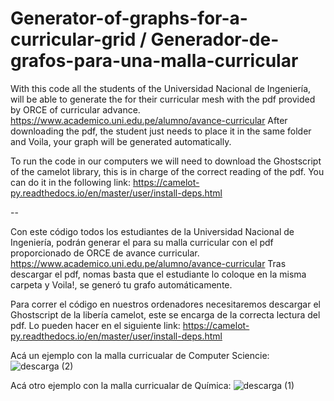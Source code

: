 # Generator-of-graphs-for-a-curricular-grid / Generador-de-grafos-para-una-malla-curricular
With this code all the students of the Universidad Nacional de Ingeniería, will be able to generate the for their curricular mesh with the pdf provided by ORCE of curricular advance. https://www.academico.uni.edu.pe/alumno/avance-curricular After downloading the pdf, the student just needs to place it in the same folder and Voila, your graph will be generated automatically.

To run the code in our computers we will need to download the Ghostscript of the camelot library, this is in charge of the correct reading of the pdf. You can do it in the following link: https://camelot-py.readthedocs.io/en/master/user/install-deps.html

--

Con este código todos los estudiantes de la Universidad Nacional de Ingeniería, podrán generar el para su malla curricular con el pdf proporcionado de ORCE de avance curricular.
https://www.academico.uni.edu.pe/alumno/avance-curricular
Tras descargar el pdf, nomas basta que el estudiante lo coloque en la misma carpeta y Voila!, se generó tu grafo automáticamente.

Para correr el código en nuestros ordenadores necesitaremos descargar el Ghostscript de la libería camelot, este se encarga de la correcta lectura del pdf. Lo pueden hacer en el siguiente link:
https://camelot-py.readthedocs.io/en/master/user/install-deps.html

Acá un ejemplo con la malla curricualar de Computer Sciencie:
![descarga (2)](https://github.com/thsergitox/Generator-of-graphs-for-a-curricular-grid/assets/100462105/cfe870cd-6341-4b1b-885c-8053080c5560)
 
Acá otro ejemplo con la malla curricualar de Química:
![descarga (1)](https://github.com/thsergitox/Generador-de-grafos-para-una-malla-curricular/assets/100462105/867ad1d0-e7bf-4984-8591-8d7913939ec6)
